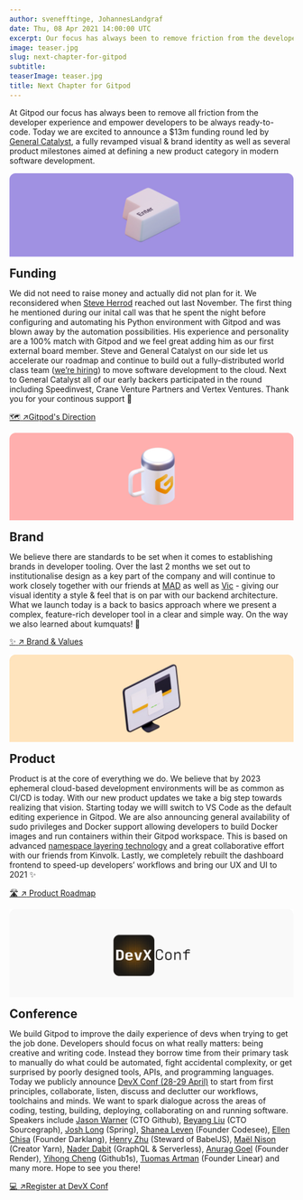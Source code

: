 ```yaml
---
author: svenefftinge, JohannesLandgraf
date: Thu, 08 Apr 2021 14:00:00 UTC
excerpt: Our focus has always been to remove friction from the developer experience. Today we announce a new funding round, our new brand, several product milestones, and DevX Conf.
image: teaser.jpg
slug: next-chapter-for-gitpod
subtitle:
teaserImage: teaser.jpg
title: Next Chapter for Gitpod
---
```


<script context="module">
  export const prerender = true;
</script>

<style>
  .redirector {
    margin-top: var(--xx-small);
    margin-bottom: var(--x-large);
  }

  h2 {
    margin-top: var(--small);
    margin-bottom: var(--x-small);
  }

  img[src$="funding.jpg"] {
    margin-top: var(--large);
  }
</style>

At Gitpod our focus has always been to remove all friction from the developer experience and empower developers to be always ready-to-code. Today we are excited to announce a $13m funding round led by [General Catalyst](https://www.generalcatalyst.com/team/dr-steve-herrod), a fully revamped visual & brand identity as well as several product milestones aimed at defining a new product category in modern software development.

![An enter key on its own](../../../static/images/blog/next-chapter-for-gitpod/funding.jpg)

## Funding

We did not need to raise money and actually did not plan for it. We reconsidered when [Steve Herrod](https://www.generalcatalyst.com/team/dr-steve-herrod) reached out last November. The first thing he mentioned during our inital call was that he spent the night before configuring and automating his Python environment with Gitpod and was blown away by the automation possibilities. His experience and personality are a 100% match with Gitpod and we feel great adding him as our first external board member. Steve and General Catalyst on our side let us accelerate our roadmap and continue to build out a fully-distributed world class team ([we’re hiring](https://www.gitpod.io/careers)) to move software development to the cloud. Next to General Catalyst all of our early backers participated in the round including Speedinvest, Crane Venture Partners and Vertex Ventures. Thank you for your continous support 🙌

<div class="redirector">
  <a class="btn-otherbrand" href="https://www.gitpod.io/direction" target="_blank"><span class="icon">🗺️</span> <span class="arrow">↗︎</span>Gitpod's Direction</a>
</div>

![A mug with the Gitpod logo](../../../static/images/blog/next-chapter-for-gitpod/brand.jpg)

## Brand

We believe there are standards to be set when it comes to establishing brands in developer tooling. Over the last 2 months we set out to institutionalise design as a key part of the company and will continue to work closely together with our friends at [MAD](https://mad.ac) as well as [Vic](https://twitter.com/killnicole) - giving our visual identity a style & feel that is on par with our backend architecture. What we launch today is a back to basics approach where we present a complex, feature-rich developer tool in a clear and simple way. On the way we also learned about kumquats! 🍊

<div class="redirector">
  <a class="btn-otherbrand" href="https://www.notion.so/gitpod/Brand-Values-2ed4c2f93c84499b98e3b5389980992e" target="_blank"><span class="icon">✨</span> <span class="arrow">↗︎</span> Brand &amp; Values</a>
</div>

![A monitor with three open windows](../../../static/images/blog/next-chapter-for-gitpod/product.jpg)

## Product

Product is at the core of everything we do. We believe that by 2023 ephemeral cloud-based development environments will be as common as CI/CD is today. With our new product updates we take a big step towards realizing that vision. Starting today we willl switch to VS Code as the default editing experience in Gitpod. We are also announcing general availability of sudo privileges and Docker support allowing developers to build Docker images and run containers within their Gitpod workspace. This is based on advanced [namespace layering technology](https://www.youtube.com/watch?v=iYLCHQgj0fE) and a great collaborative effort with our friends from Kinvolk. Lastly, we completely rebuilt the dashboard frontend to speed-up developers’ workflows and bring our UX and UI to 2021 ✨

<div class="redirector">
  <a class="btn-otherbrand" href="https://www.notion.so/gitpod/Product-Roadmap-b9b5eac0a15147ac8d2dd25cf0519203" target="_blank"><span class="icon">🛣</span> <span class="arrow">↗︎</span> Product Roadmap</a>
</div>

![The DevX Conf logo](../../../static/images/blog/next-chapter-for-gitpod/devxconf.jpg)

## Conference

We build Gitpod to improve the daily experience of devs when trying to get the job done. Developers should focus on what really matters: being creative and writing code. Instead they borrow time from their primary task to manually do what could be automated, fight accidental complexity, or get surprised by poorly designed tools, APIs, and programming languages. Today we publicly announce [DevX Conf (28-29 April)](https://devxconf.org/) to start from first principles, collaborate, listen, discuss and declutter our workflows, toolchains and minds. We want to spark dialogue across the areas of coding, testing, building, deploying, collaborating on and running software. Speakers include [Jason Warner](https://twitter.com/jasoncwarner) (CTO Github), [Beyang Liu](https://twitter.com/beyang) (CTO Sourcegraph), [Josh Long](https://twitter.com/starbuxman) (Spring), [Shanea Leven](https://www.linkedin.com/in/shaneak/) (Founder Codesee), [Ellen Chisa](https://twitter.com/ellenchisa) (Founder Darklang), [Henry Zhu](https://twitter.com/left_pad) (Steward of BabelJS), [Maël Nison](https://twitter.com/arcanis) (Creator Yarn), [Nader Dabit](https://twitter.com/dabit3) (GraphQL & Serverless), [Anurag Goel](https://www.linkedin.com/in/anuragoel/) (Founder Render), [Yihong Cheng](https://github.com/xcv58) (Github1s), [Tuomas Artman](https://twitter.com/artman) (Founder Linear) and many more. Hope to see you there!

<div class="redirector">
  <a class="btn-otherbrand" href="https://devxconf.org" target="_blank"><span class="icon">💻</span> <span class="arrow">↗︎</span>Register at DevX Conf</a>
</div>
